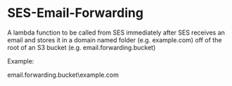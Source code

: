 # SES-Email-Forwarding

A lambda function to be called from SES immediately after SES receives an email and stores it in a domain named folder (e.g. example.com) off of the root of an S3 bucket (e.g. email.forwarding.bucket)

Example:

email.forwarding.bucket\example.com
